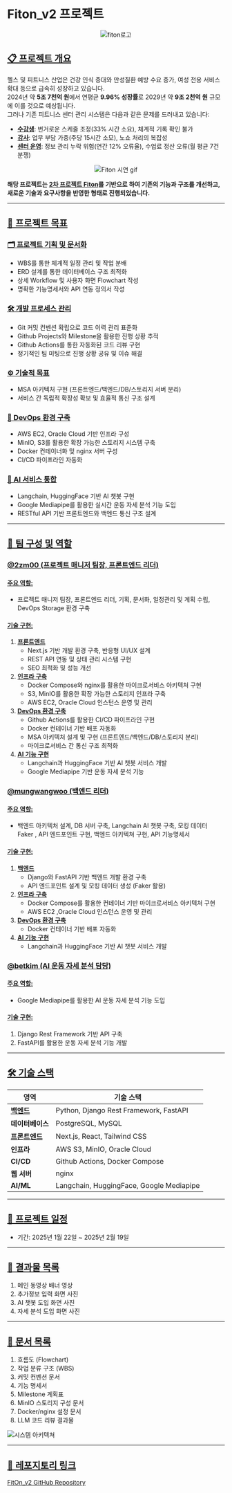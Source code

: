 # Fiton_v2 프로젝트

<div align=center>

![fiton로고](https://github.com/user-attachments/assets/82e0c392-93ca-485f-9b9d-e80c3e58ec0c)


</div>




## [📋 프로젝트 개요](pplx://action/followup)

헬스 및 피트니스 산업은 건강 인식 증대와 만성질환 예방 수요 증가, 여성 전용 서비스 확대 등으로 급속히 성장하고 있습니다.  
2024년 약 **5조 7천억 원**에서 연평균 **9.96% 성장률**로 2029년 약 **9조 2천억 원** 규모에 이를 것으로 예상됩니다.  
그러나 기존 피트니스 센터 관리 시스템은 다음과 같은 문제를 드러내고 있습니다:

- **[수강생](pplx://action/followup)**: 번거로운 스케줄 조정(33% 시간 소요), 체계적 기록 확인 불가
- **[강사](pplx://action/followup)**: 업무 부담 가중(주당 15시간 소모), 노쇼 처리의 복잡성
- **[센터 운영](pplx://action/followup)**: 정보 관리 누락 위험(연간 12% 오류율), 수업료 정산 오류(월 평균 7건 분쟁)

<div align=center>

![Fiton 시연 gif](https://github.com/user-attachments/assets/5cb0bd5f-4355-474a-aa42-fe2e425efe77)

</div>

**해당 프로젝트는 [2차 프로젝트 Fiton](https://github.com/2zm00/Fiton_Project)를 기반으로 하여 기존의 기능과 구조를 개선하고, 새로운 기술과 요구사항을 반영한 형태로 진행되었습니다.**

---

## [🎯 프로젝트 목표](pplx://action/followup)

### [🗂️ 프로젝트 기획 및 문서화](pplx://action/followup)
- WBS를 통한 체계적 일정 관리 및 작업 분배
- ERD 설계를 통한 데이터베이스 구조 최적화
- 상세 Workflow 및 사용자 화면 Flowchart 작성
- 명확한 기능명세서와 API 연동 정의서 작성

### [🛠️ 개발 프로세스 관리](pplx://action/followup)
- Git 커밋 컨벤션 확립으로 코드 이력 관리 표준화
- Github Projects와 Milestone을 활용한 진행 상황 추적
- Github Actions를 통한 자동화된 코드 리뷰 구현
- 정기적인 팀 미팅으로 진행 상황 공유 및 이슈 해결

### [⚙️ 기술적 목표](pplx://action/followup)
- MSA 아키텍처 구현 (프론트엔드/백엔드/DB/스토리지 서버 분리)
- 서비스 간 독립적 확장성 확보 및 효율적 통신 구조 설계

### [🚀 DevOps 환경 구축](pplx://action/followup)
- AWS EC2, Oracle Cloud 기반 인프라 구성
- MinIO, S3를 활용한 확장 가능한 스토리지 시스템 구축
- Docker 컨테이너화 및 nginx 서버 구성
- CI/CD 파이프라인 자동화

### [🤖 AI 서비스 통합](pplx://action/followup)
- Langchain, HuggingFace 기반 AI 챗봇 구현
- Google Mediapipe를 활용한 실시간 운동 자세 분석 기능 도입
- RESTful API 기반 프론트엔드와 백엔드 통신 구조 설계

---

## [👥 팀 구성 및 역할](pplx://action/followup)

### [@2zm00 (프로젝트 매니저 팀장, 프론트엔드 리더)](pplx://action/followup)
#### [주요 역할:](pplx://action/followup)
- 프로젝트 매니저 팀장, 프론트엔드 리더, 기획, 문서화, 일정관리 및 계획 수립, DevOps Storage 환경 구축  
#### [기술 구현:](pplx://action/followup)
1. **[프론트엔드](pplx://action/followup)**
   - Next.js 기반 개발 환경 구축, 반응형 UI/UX 설계
   - REST API 연동 및 상태 관리 시스템 구현
   - SEO 최적화 및 성능 개선
2. **[인프라 구축](pplx://action/followup)**
   - Docker Compose와 nginx를 활용한 마이크로서비스 아키텍처 구현
   - S3, MinIO를 활용한 확장 가능한 스토리지 인프라 구축
   - AWS EC2, Oracle Cloud 인스턴스 운영 및 관리
3. **[DevOps 환경 구축](pplx://action/followup)**
   - Github Actions를 활용한 CI/CD 파이프라인 구현
   - Docker 컨테이너 기반 배포 자동화
   - MSA 아키텍처 설계 및 구현 (프론트엔드/백엔드/DB/스토리지 분리)
   - 마이크로서비스 간 통신 구조 최적화
4. **[AI 기능 구현](pplx://action/followup)**
   - Langchain과 HuggingFace 기반 AI 챗봇 서비스 개발
   - Google Mediapipe 기반 운동 자세 분석 기능

### [@mungwangwoo (백엔드 리더)](pplx://action/followup)
#### [주요 역할:](pplx://action/followup)
- 백엔드 아키텍처 설계, DB 서버 구축, Langchain AI 챗봇 구축, 모킹 데이터 Faker , API 엔드포인트 구현, 백엔드 아키텍쳐 구현, API 기능명세서  
#### [기술 구현:](pplx://action/followup)
1. **[백엔드](pplx://action/followup)**
   - Django와 FastAPI 기반 백엔드 개발 환경 구축
   - API 엔드포인트 설계 및 모킹 데이터 생성 (Faker 활용)
2. **[인프라 구축](pplx://action/followup)**
   - Docker Compose를 활용한 컨테이너 기반 마이크로서비스 아키텍처 구현
   - AWS EC2 ,Oracle Cloud 인스턴스 운영 및 관리
3. **[DevOps 환경 구축](pplx://action/followup)**
   - Docker 컨테이너 기반 배포 자동화
4. **[AI 기능 구현](pplx://action/followup)**
   - Langchain과 HuggingFace 기반 AI 챗봇 서비스 개발

### [@betkim (AI 운동 자세 분석 담당)](pplx://action/followup)
#### [주요 역할:](pplx://action/followup)
- Google Mediapipe를 활용한 AI 운동 자세 분석 기능 도입  
#### [기술 구현:](pplx://action/followup)
1. Django Rest Framework 기반 API 구축
2. FastAPI를 활용한 운동 자세 분석 기능 개발

---

## [🛠️ 기술 스택](pplx://action/followup)

| 영역         | 기술 스택                                                                 |
|--------------|--------------------------------------------------------------------------|
| **[백엔드](pplx://action/followup)**    | Python, Django Rest Framework, FastAPI                                   |
| **데이터베이스** | PostgreSQL, MySQL                                                        |
| **[프론트엔드](pplx://action/followup)**| Next.js, React, Tailwind CSS                                             |
| **인프라**       | AWS S3, MinIO, Oracle Cloud                                              |
| **CI/CD**        | Github Actions, Docker Compose                                          |
| **웹 서버**      | nginx                                                                   |
| **AI/ML**        | Langchain, HuggingFace, Google Mediapipe                                |

---

## [📅 프로젝트 일정](pplx://action/followup)
- 기간: 2025년 1월 22일 ~ 2025년 2월 19일  

---

## [📂 결과물 목록](pplx://action/followup)

1. 메인 동영상 배너 영상  
2. 추가정보 입력 화면 사진  
3. AI 챗봇 도입 화면 사진  
4. 자세 분석 도입 화면 사진  

---

## [📜 문서 목록](pplx://action/followup)

1. 흐름도 (Flowchart)  
2. 작업 분류 구조 (WBS)  
3. 커밋 컨벤션 문서  
4. 기능 명세서  
5. Milestone 계획표  
6. MinIO 스토리지 구성 문서  
7. Docker/nginx 설정 문서  
8. LLM 코드 리뷰 결과물

   
![시스템 아키텍쳐](https://github.com/user-attachments/assets/8e7dcabe-246f-4dcf-9bcc-34b712979917)

---

## [🔗 레포지토리 링크  ](pplx://action/followup)
[FitOn_v2 GitHub Repository](https://github.com/2zm00/Fiton_v2)
